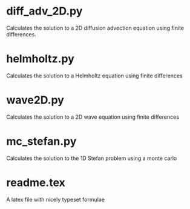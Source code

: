 # 

# diff_adv_2D.py
Calculates the solution to a 2D diffusion advection equation using finite
differences.

# helmholtz.py
Calculates the solution to a Helmholtz equation using finite differences

# wave2D.py
Calculates the solution to a 2D wave equation using finite differences

# mc_stefan.py
Calculates the solution to the 1D Stefan problem using a monte carlo

# readme.tex
A latex file with nicely typeset formulae
